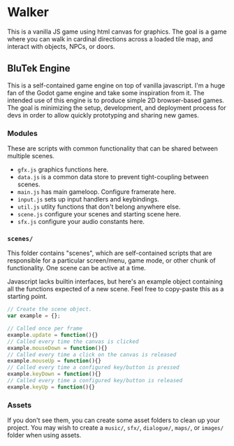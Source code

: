 # Walker
This is a vanilla JS game using html canvas for graphics.
The goal is a game where you can walk in cardinal directions across a loaded tile map, and interact with objects, NPCs, or doors.

## BluTek Engine
This is a self-contained game engine on top of vanilla javascript. I'm a huge fan of the Godot game engine and take some inspiration from it. The intended use of this engine is to produce simple 2D browser-based games. The goal is minimizing the setup, development, and deployment process for devs in order to allow quickly prototyping and sharing new games.

### Modules
These are scripts with common functionality that can be shared between multiple scenes.
- `gfx.js` graphics functions here.
- `data.js` is a common data store to prevent tight-coupling between scenes.
- `main.js` has main gameloop. Configure framerate here.
- `input.js` sets up input handlers and keybindings.
- `util.js` utlity functions that don't belong anywhere else.
- `scene.js` configure your scenes and starting scene here.
- `sfx.js` configure your audio constants here.

### `scenes/`
This folder contains "scenes", which are self-contained scripts that are responsible for a particular screen/menu, game mode, or other chunk of functionality. One scene can be active at a time.

Javascript lacks builtin interfaces, but here's an example object containing all the functions expected of a new scene. Feel free to copy-paste this as a starting point.
```js
// Create the scene object.
var example = {};

// Called once per frame
example.update = function(){}
// Called every time the canvas is clicked
example.mouseDown = function(){}
// Called every time a click on the canvas is released
example.mouseUp = function(){}
// Called every time a configured key/button is pressed
example.keyDown = function(){}
// Called every time a configured key/button is released
example.keyUp = function(){}
```

### Assets
If you don't see them, you can create some asset folders to clean up your project.
You may wish to create a `music/`, `sfx/`, `dialogue/`, `maps/`, or `images/` folder when using assets.